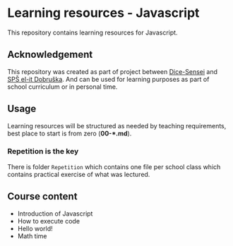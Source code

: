 # Learning resources - Javascript

This repository contains learning resources for Javascript.

## Acknowledgement

This repository was created as part of project between [Dice-Sensei](https://github.com/Dice-Sensei) and [SPŠ el-it Dobruška](https://spselitdobruska.cz/). And can be used for learning purposes as part of school curriculum or in personal time.

## Usage

Learning resources will be structured as needed by teaching requirements, best place to start is from zero (**00-\*.md**).

### Repetition is the key

There is folder `Repetition` which contains one file per school class which contains practical exercise of what was lectured.

## Course content

- Introduction of Javascript
- How to execute code
- Hello world!
- Math time
